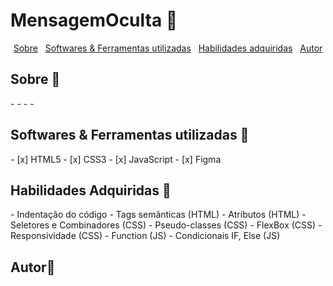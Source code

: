 # MensagemOculta 🔐

<div id="inicio" align=center>
  <a href="#sobre">Sobre</a>&nbsp;&nbsp;
  <a href="#linguagens">Softwares & Ferramentas utilizadas</a>&nbsp;&nbsp;
  <a href="#habilidades">Habilidades adquiridas</a>&nbsp;&nbsp;
  <a href="#autor">Autor</a> 
</div>
<h2 id="sobre">Sobre 🔎</h2>
  <p></p>
  - 
  - 
  - 
  - 
<img src="![image](https://user-images.githubusercontent.com/102307968/167047900-ff253715-303d-44ba-af0a-4f338ca84156.png)
" alt="">
<br>
<h2 id="linguagens">Softwares & Ferramentas utilizadas 🔧 </h2>
  - [x] HTML5
  - [x] CSS3
  - [x] JavaScript
  - [x] Figma


<h2 id="habilidades">Habilidades Adquiridas 📝</h2>
  - Indentação do código
  - Tags semânticas (HTML)
  - Atributos (HTML)
  - Seletores e Combinadores (CSS)
  - Pseudo-classes (CSS)
  - FlexBox (CSS)
  - Responsividade (CSS)
  - Function (JS)
  - Condicionais IF, Else (JS)
<h2 id="autor">Autor🥇</h2>
